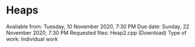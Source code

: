 # Heaps

Avaliable from: Tuesday, 10 November 2020, 7:30 PM
Due date: Sunday, 22 November 2020, 7:30 PM
Requested files: Heap2.cpp (Download)
Type of work: Individual work
